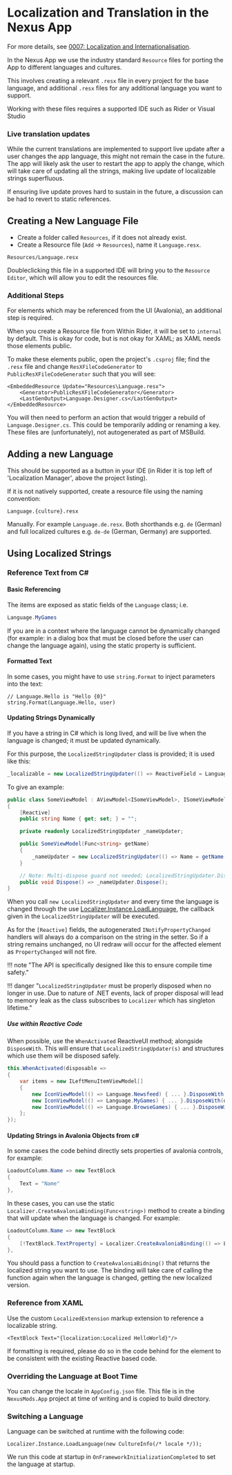 # Localization and Translation in the Nexus App

For more details, see [0007: Localization and Internationalisation](./decisions/backend/0007-localization-and-internationalisation.md).

In the Nexus App we use the industry standard `Resource` files for porting the App to different languages and cultures.

This involves creating a relevant `.resx` file in every project for the base language, and additional `.resx` files for any additional language you want to support.

Working with these files requires a supported IDE such as Rider or Visual Studio

### Live translation updates
While the current translations are implemented to support live update after a user changes the app language, this might not remain the case in the future.
The app will likely ask the user to restart the app to apply the change, which will take care of updating all the strings, making live update of localizable strings superfluous.

If ensuring live update proves hard to sustain in the future, a discussion can be had to revert to static references.

## Creating a New Language File

- Create a folder called `Resources`, if it does not already exist.
- Create a Resource file (`Add` -> `Resources`), name it `Language.resx`.

```
Resources/Language.resx
```

Doubleclicking this file in a supported IDE will bring you to the `Resource Editor`, which will allow you to edit the resources file.

### Additional Steps

For elements which may be referenced from the UI (Avalonia), an additional step is required.

When you create a Resource file from Within Rider, it will be set to `internal` by default. This is okay for code, but is not okay for XAML; as XAML needs those elements public.

To make these elements public, open the project's `.csproj` file; find the `.resx` file and change `ResXFileCodeGenerator` to `PublicResXFileCodeGenerator` such that you will see:

```
<EmbeddedResource Update="Resources\Language.resx">
    <Generator>PublicResXFileCodeGenerator</Generator>
    <LastGenOutput>Language.Designer.cs</LastGenOutput>
</EmbeddedResource>
```

You will then need to perform an action that would trigger a rebuild of `Language.Designer.cs`. This could be temporarily adding or renaming a key. These files are (unfortunately), not autogenerated as part of MSBuild.

## Adding a new Language

This should be supported as a button in your IDE (in Rider it is top left of 'Localization Manager', above the project listing).

If it is not natively supported, create a resource file using the naming convention:

```
Language.{culture}.resx
```

Manually. For example `Language.de.resx`. Both shorthands e.g. `de` (German) and full localized cultures e.g. `de-de` (German, Germany) are supported.

## Using Localized Strings

### Reference Text from C#

#### Basic Referencing

The items are exposed as static fields of the `Language` class; i.e.

```csharp
Language.MyGames
```

If you are in a context where the language cannot be dynamically changed (for example: in a dialog box that must be closed before the user can change the language again), using the static property is sufficient.


#### Formatted Text

In some cases, you might have to use `string.Format` to inject parameters into the text:

```
// Language.Hello is "Hello {0}"
string.Format(Language.Hello, user)
```

#### Updating Strings Dynamically

If you have a string in C# which is long lived, and will be live when the language is changed; it must be updated dynamically.

For this purpose, the `LocalizedStringUpdater` class is provided; it is used like this:

```csharp
_localizable = new LocalizedStringUpdater(() => ReactiveField = Language.MyGames);
```

To give an example:

```csharp
public class SomeViewModel : AViewModel<ISomeViewModel>, ISomeViewModel, IDisposable
{
    [Reactive]
    public string Name { get; set; } = "";

    private readonly LocalizedStringUpdater _nameUpdater;

    public SomeViewModel(Func<string> getName)
    {
        _nameUpdater = new LocalizedStringUpdater(() => Name = getName());
    }

    // Note: Multi-dispose guard not needed; LocalizedStringUpdater.Dispose by contract only unsubscribes from an event.
    public void Dispose() => _nameUpdater.Dispose();
}
```

When you call `new LocalizedStringUpdater` and every time the language is changed
through the use [Localizer.Instance.LoadLanguage](#switching-a-language), the callback given in the `LocalizedStringUpdater`
will be executed.

As for the `[Reactive]` fields, the autogenerated `INotifyPropertyChanged` handlers will always
do a comparison on the string in the setter. So if a string remains unchanged, no UI redraw will occur
for the affected element as `PropertyChanged` will not fire.

!!! note "The API is specifically designed like this to ensure compile time safety."

!!! danger "`LocalizedStringUpdater` must be properly disposed when no longer in use. Due to nature of .NET events, lack of proper disposal will lead to memory leak as the class subscribes to `Localizer` which has singleton lifetime."

##### Use within Reactive Code

When possible, use the `WhenActivated` ReactiveUI method; alongside `DisposeWith`. This will ensure that `LocalizedStringUpdater(s)` and structures which use them will be disposed safely.

```csharp
this.WhenActivated(disposable =>
{
    var items = new ILeftMenuItemViewModel[]
    {
        new IconViewModel(() => Language.Newsfeed) { ... }.DisposeWith(disposable),
        new IconViewModel(() => Language.MyGames) { ... }.DisposeWith(disposable),
        new IconViewModel(() => Language.BrowseGames) { ... }.DisposeWith(disposable)
    };
});
```
#### Updating Strings in Avalonia Objects from c#
In some cases the code behind directly sets properties of avalonia controls, for example:

```csharp
LoadoutColumn.Name => new TextBlock
{
    Text = "Name"
},
```

In these cases, you can use the static `Localizer.CreateAvaloniaBinding(Func<string>)` method to create a binding that will update when the language is changed.
For example:

```csharp
LoadoutColumn.Name => new TextBlock
{
    [!TextBlock.TextProperty] = Localizer.CreateAvaloniaBinding(() => Language.Helpers_GenerateHeader_NAME)
},
```
You should pass a function to `CreateAvaloniaBidning()` that returns the localized string you want to use.
The binding will take care of calling the function again when the language is changed, getting the new localized version.

### Reference from XAML

Use the custom `LocalizedExtension` markup extension to reference a localizable string.

```xaml
<TextBlock Text="{localization:Localized HelloWorld}"/>
```

If formatting is required, please do so in the code behind for the element to be consistent with the existing Reactive based code.

### Overriding the Language at Boot Time

You can change the locale in `AppConfig.json` file.
This file is in the `NexusMods.App` project at time of writing and is copied to build directory.

### Switching a Language

Language can be switched at runtime with the following code:

```
Localizer.Instance.LoadLanguage(new CultureInfo(/* locale */));
```

We run this code at startup in `OnFrameworkInitializationCompleted` to set the language at startup.
